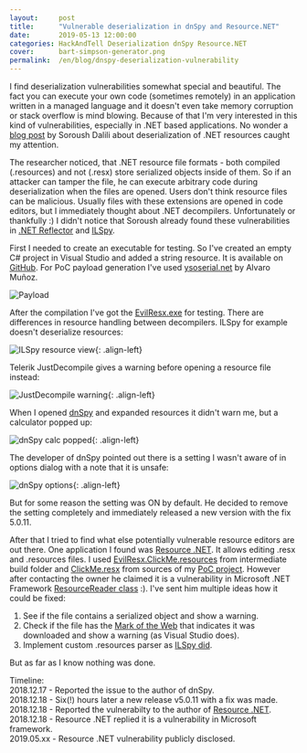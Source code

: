 ```yaml
---
layout:     post
title:      "Vulnerable deserialization in dnSpy and Resource.NET"
date:       2019-05-13 12:00:00
categories: HackAndTell Deserialization dnSpy Resource.NET
cover:      bart-simpson-generator.png
permalink:  /en/blog/dnspy-deserialization-vulnerability
---
```

I find deserialization vulnerabilities somewhat special and beautiful. The fact you can execute your own code (sometimes remotely) in an application written in a managed language and it doesn't even take memory corruption or stack overflow is mind blowing. Because of that I'm very interested in this kind of vulnerabilities, especially in .NET based applications. No wonder a [blog post](https://www.nccgroup.trust/uk/about-us/newsroom-and-events/blogs/2018/august/aspnet-resource-files-resx-and-deserialisation-issues/) by Soroush Dalili about deserialization of .NET resources caught my attention.

 The researcher noticed, that .NET resource file formats - both compiled (.resources) and not (.resx) store serialized objects inside of them. So if an attacker can tamper the file, he can execute arbitrary code during deserialization when the files are opened. Users don't think resource files can be malicious. Usually files with these extensions are opened in code editors, but I immediately thought about .NET decompilers. Unfortunately or thankfully :) I didn't notice that Soroush already found these vulnerabilities in [.NET Reflector](https://www.nccgroup.trust/uk/our-research/technical-advisory-code-execution-by-viewing-resource-files-in-net-reflector/) and [ILSpy](https://github.com/icsharpcode/ILSpy/issues/1196).

First I needed to create an executable for testing. So I've created an empty C# project in Visual Studio and added a string resource. It is available on [GitHub](https://github.com/JarLob/EvilResx). For PoC payload generation I've used [ysoserial.net](https://github.com/pwntester/ysoserial.net) by Alvaro Muñoz.

![Payload](resx.png)

After the compilation I've got the [EvilResx.exe](EvilResx.exe) for testing. There are differences in resource handling between decompilers. ILSpy for example doesn't deserialize resources:

![ILSpy resource view](ilspy_resource.png){: .align-left}

Telerik JustDecompile gives a warning before opening a resource file instead:

![JustDecompile warning](justdecompile_resource_warning.png){: .align-left}

When I opened [dnSpy](https://github.com/0xd4d/dnSpy) and expanded resources it didn't warn me, but a calculator popped up:

![dnSpy calc popped](dnspy_resource.png){: .align-left}

The developer of dnSpy pointed out there is a setting I wasn't aware of in options dialog with a note that it is unsafe:

![dnSpy options](dnspy_options.png){: .align-left}

But for some reason the setting was ON by default. He decided to remove the setting completely and immediately released a new version with the fix 5.0.11.

After that I tried to find what else potentially vulnerable resource editors are out there. One application I found was [Resource .NET](https://fishcodelib.com/Resource.htm). It allows editing .resx and .resources files. I used [EvilResx.ClickMe.resources](EvilResx.ClickMe.resources) from intermediate build folder and [ClickMe.resx](ClickMe.resx) from sources of my [PoC project](https://github.com/JarLob/EvilResx). However after contacting the owner he claimed it is a vulnerability in Microsoft .NET Framework [ResourceReader class](https://github.com/dotnet/corefx/blob/master/src/Common/src/CoreLib/System/Resources/ResourceReader.cs) :). I've sent him multiple ideas how it could be fixed:
1. See if the file contains a serialized object and show a warning.  
2. Check if the file has the [Mark of the Web](https://docs.microsoft.com/en-us/previous-versions/windows/internet-explorer/ie-developer/compatibility/ms537628(v=vs.85)) that indicates it was downloaded and show a warning (as Visual Studio does).  
3. Implement custom .resources parser as [ILSpy did](https://github.com/icsharpcode/ILSpy/commit/c17c3c739f339563749f73f0a4f2d1d65516c797).  

But as far as I know nothing was done.

Timeline:  
2018.12.17 - Reported the issue to the author of dnSpy.  
2018.12.18 - Six(!) hours later a new release v5.0.11 with a fix was made.  
2018.12.18 - Reported the vulnerabilty to the author of [Resource .NET](https://fishcodelib.com/Resource.htm).  
2018.12.18 - Resource .NET replied it is a vulnerability in Microsoft framework.  
2019.05.xx - Resource .NET vulnerability publicly disclosed.  
